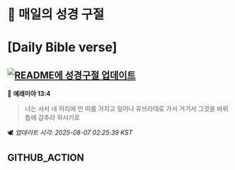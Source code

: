# 🙏 매일의 성경 구절
# [Daily Bible verse]
## [![README에 성경구절 업데이트](https://github.com/DONGSUKA/first_test/actions/workflows/update-readme-bible.yml/badge.svg)](https://github.com/DONGSUKA/first_test/actions/workflows/update-readme-bible.yml)
<!-- START_BIBLE_VERSE -->
📖 **예레미야 13:4**
> 너는 사서 네 허리에 띤 띠를 가지고 일어나 유브라데로 가서 거기서 그것을 바위 틈에 감추라 하시기로

🕊️ _업데이트 시각: 2025-08-07 02:25:39 KST_
  <!-- END_BIBLE_VERSE -->
## GITHUB_ACTION
